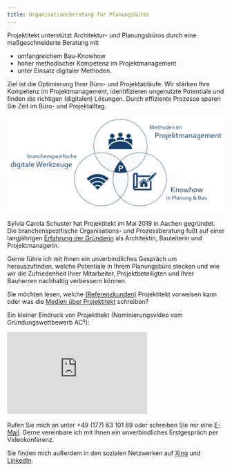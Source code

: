 ```yaml
---
title: Organisationsberatung für Planungsbüros
---
```


Projektitekt unterstützt Architektur- und Planungsbüros durch eine maßgeschneiderte Beratung mit
* umfangreichem Bau-Knowhow
* hoher methodischer Kompetenz im Projektmanagement
* unter Einsatz digitaler Methoden.
    
Ziel ist die Optimierung Ihrer Büro- und Projektabläufe. Wir stärken Ihre Kompetenz im Projektmanagement, identifizieren ungenutzte Potentiale und finden die richtigen (digitalen) Lösungen. Durch effiziente Prozesse sparen Sie Zeit im Büro- und Projektalltag. 
  
![USP Projektitekt](/contents/USP_Projektitekt.PNG)

Sylvia Carola Schuster hat Projektitekt im Mai 2019 in Aachen gegründet. Die branchenspezifische Organisations- und Prozessberatung fußt auf einer langjährigen [Erfahrung der Gründerin](/vita) als Architektin, Bauleiterin und Projektmanagerin.

Gerne führe ich mit Ihnen ein unverbindliches Gespräch um herauszufinden, welche Potentiale in Ihrem Planungsbüro stecken und wie wir die Zufriedenheit Ihrer Mitarbeiter, Projektbeteiligten und Ihrer Bauherren nachhaltig verbessern können.

Sie möchten lesen, welche [(Referenzkunden)](/referenzen) Projektitekt vorweisen kann oder was die [Medien über Projektitekt](/presse) schreiben?<br>

Ein kleiner Eindruck von Projektitekt (Nominierungsvideo vom Gründungswettbewerb AC²):
<p><iframe width="324" height="190" src="https://www.youtube.com/embed/fAIEvRlivSY" frameborder="0" allow="accelerometer; autoplay; clipboard-write; encrypted-media; gyroscope; picture-in-picture" allowfullscreen></iframe></p>

Rufen Sie mich an unter +49 (177) 63 101 89 oder schreiben Sie mir eine
[E-Mail](mailto:sylvia.schuster@projektitekt.de). Gerne vereinbare ich mit Ihnen ein unverbindliches Erstgespräch per Videokonferenz. 

Sie finden mich außerdem in den sozialen Netzwerken auf
[Xing](https://www.xing.com/profile/SylviaC_Schuster) und
[LinkedIn](https://www.linkedin.com/in/sylvia-c-schuster/).

